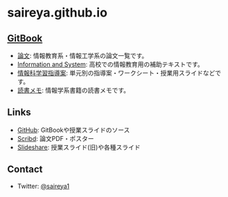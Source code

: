 # saireya.github.io

## [GitBook](https://www.gitbook.com/@saireya)

- [論文](https://www.gitbook.com/book/saireya/thesis): 情報教育系・情報工学系の論文一覧です。
- [Information and System](https://www.gitbook.com/book/saireya/information-and-system): 高校での情報教育用の補助テキストです。
- [情報科学習指導案](https://www.gitbook.com/book/saireya/plan-informatics): 単元別の指導案・ワークシート・授業用スライドなどです。
- [読書メモ](https://www.gitbook.com/book/saireya/record-of-reading): 情報学系書籍の読書メモです。

## Links
- [GitHub](https://github.com/saireya): GitBookや授業スライドのソース
- [Scribd](https://www.scribd.com/saireya): 論文PDF・ポスター
- [Slideshare](http://www.slideshare.net/saireya): 授業スライド(旧)や各種スライド

## Contact
- Twitter: [@saireya1](https://twitter.com/saireya1)
